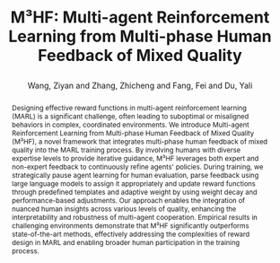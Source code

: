 ---
layout: pub
type: inproceedings
key: highie
title: >
    M³HF: Multi-agent Reinforcement Learning from Multi-phase Human Feedback of Mixed Quality
author: Wang, Ziyan and Zhang, Zhicheng and Fang, Fei and Du, Yali

booktitle: Under Review
year: 2024
selected: true
priority: 999
abstract: >
    Designing effective reward functions in multi-agent reinforcement learning (MARL) is a significant challenge, often leading to suboptimal or misaligned behaviors in complex, coordinated environments. We introduce Multi-agent Reinforcement Learning from Multi-phase Human Feedback of Mixed Quality (M³HF), a novel framework that integrates multi-phase human feedback of mixed quality into the MARL training process. By involving humans with diverse expertise levels to provide iterative guidance, M³HF leverages both expert and non-expert feedback to continuously refine agents' policies. During training, we strategically pause agent learning for human evaluation, parse feedback using large language models to assign it appropriately and update reward functions through predefined templates and adaptive weight by using weight decay and performance-based adjustments. Our approach enables the integration of nuanced human insights across various levels of quality, enhancing the interpretability and robustness of multi-agent cooperation. Empirical results in challenging environments demonstrate that M³HF significantly outperforms state-of-the-art methods, effectively addressing the complexities of reward design in MARL and enabling broader human participation in the training process.
bibtex: >
    @inproceedings{wang2024m3hf,
        title={M³HF: Multi-agent Reinforcement Learning from Multi-phase Human Feedback of Mixed Quality},
        author={Wang, Ziyan and Zhang, Zhicheng and Fang, Fei and Du, Yali},
        journal={Under Review},
        year={2024}
    }
---